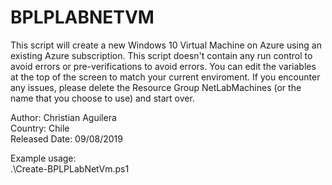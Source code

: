 # BPLPLABNETVM

This script will create a new Windows 10 Virtual Machine on Azure using an existing Azure subscription.
This script doesn't contain any run control to avoid errors or pre-verifications to avoid errors.
You can edit the variables at the top of the screen to match your current enviroment. 
If you encounter any issues, please delete the Resource Group NetLabMachines (or the name that you choose to use) and start over.


Author: Christian Aguilera                           
Country: Chile                             
Released Date: 09/08/2019

Example usage:                      
.\Create-BPLPLabNetVm.ps1
